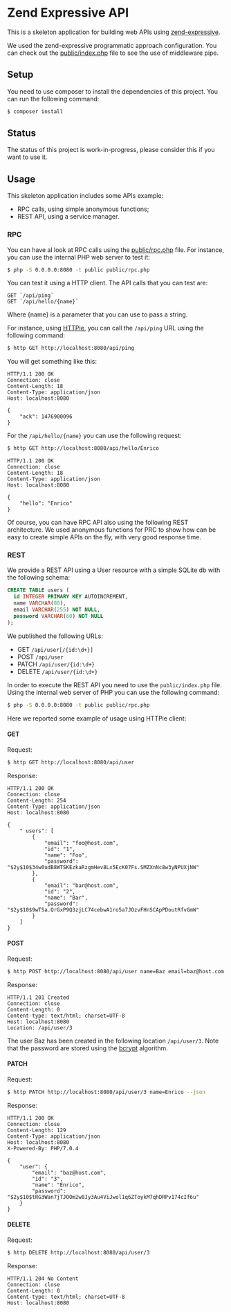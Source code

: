 # Zend Expressive API

This is a skeleton application for building web APIs using [zend-expressive](https://github.com/zendframework/zend-expressive).

We used the zend-expressive programmatic approach configuration. You can check
out the [public/index.php](public/index.php) file to see the use of middleware
pipe.

## Setup

You need to use composer to install the dependencies of this project.
You can run the following command:

```bash
$ composer install
```

## Status

The status of this project is work-in-progress, please consider this if you want
to use it.

## Usage

This skeleton application includes some APIs example:

- RPC calls, using simple anonymous functions;
- REST API, using a service manager.

### RPC

You can have al look at RPC calls using the [public/rpc.php](public/rpc.php) file.
For instance, you can use the internal PHP web server to test it:

```bash
$ php -S 0.0.0.0:8080 -t public public/rpc.php
```

You can test it using a HTTP client. The API calls that you can test are:

```
GET `/api/ping`
GET `/api/hello/{name}`
```

Where {name} is a parameter that you can use to pass a string.

For instance, using [HTTPie](https://github.com/jkbrzt/httpie),
you can call the `/api/ping` URL using the following command:

```bash
$ http GET http://localhost:8080/api/ping
```

You will get something like this:

```
HTTP/1.1 200 OK
Connection: close
Content-Length: 18
Content-Type: application/json
Host: localhost:8080

{
    "ack": 1476900096
}
```

For the `/api/hello/{name}` you can use the following request:

```bash
$ http GET http://localhost:8080/api/hello/Enrico
```

```
HTTP/1.1 200 OK
Connection: close
Content-Length: 18
Content-Type: application/json
Host: localhost:8080

{
    "hello": "Enrico"
}
```

Of course, you can have RPC API also using the following REST architecture.
We used anonymous functions for PRC to show how can be easy to create simple
APIs on the fly, with very good response time.

### REST

We provide a REST API using a User resource with a simple SQLite db with the
following schema:

```sql
CREATE TABLE users (
  id INTEGER PRIMARY KEY AUTOINCREMENT,
  name VARCHAR(80),
  email VARCHAR(255) NOT NULL,
  password VARCHAR(60) NOT NULL
);
```

We published the following URLs:

- GET `/api/user[/{id:\d+}]`
- POST `/api/user`
- PATCH `/api/user/{id:\d+}`
- DELETE `/api/user/{id:\d+}`

In order to execute the REST API you need to use the `public/index.php` file.
Using the internal web server of PHP you can use the following command:

```bash
$ php -S 0.0.0.0:8080 -t public public/rpc.php
```

Here we reported some example of usage using HTTPie client:

#### GET

Request:

```bash
$ http GET http://localhost:8080/api/user
```

Response:

```
HTTP/1.1 200 OK
Connection: close
Content-Length: 254
Content-Type: application/json
Host: localhost:8080

{
    " users": [
        {
            "email": "foo@host.com",
            "id": "1",
            "name": "Foo",
            "password": "$2y$10$34w0udB8WTSKEzkaRzgmHev8Lx5EcK07Fs.SMZXnNc8w3yNPUXjNW"
        },
        {
            "email": "bar@host.com",
            "id": "2",
            "name": "Bar",
            "password": "$2y$10$9wTSa.QrGxP9Q3zjLC74cebwA1ro5a7JOzvFHnSCApPDoutRfvGmW"
        }
    ]
}
```

#### POST

Request:

```bash
$ http POST http://localhost:8080/api/user name=Baz email=baz@host.com password=test --json
```

Response:

```
HTTP/1.1 201 Created
Connection: close
Content-Length: 0
Content-type: text/html; charset=UTF-8
Host: localhost:8080
Location: /api/user/3
```

The user Baz has been created in the following location `/api/user/3`.
Note that the password are stored using the [bcrypt](https://en.wikipedia.org/wiki/Bcrypt)
algorithm.

#### PATCH

Request:

```bash
$ http PATCH http://localhost:8080/api/user/3 name=Enrico --json
```

Response:

```
HTTP/1.1 200 OK
Connection: close
Content-Length: 129
Content-Type: application/json
Host: localhost:8080
X-Powered-By: PHP/7.0.4

{
    "user": {
        "email": "baz@host.com",
        "id": "3",
        "name": "Enrico",
        "password": "$2y$10$tRG3Wan7jTJOOm2w8Jy3Au4ViJwol1q6ZToykM7qhDRPv174cIf6u"
    }
}
```

#### DELETE

Request:

```bash
$ http DELETE http://localhost:8080/api/user/3
```

Response:

```
HTTP/1.1 204 No Content
Connection: close
Content-Length: 0
Content-type: text/html; charset=UTF-8
Host: localhost:8080
```
